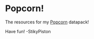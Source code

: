 # Popcorn!

The resources for my [Popcorn](https://github.com/StikyPiston/Popcorn-Datapack) datapack!

Have fun!
-StikyPiston
